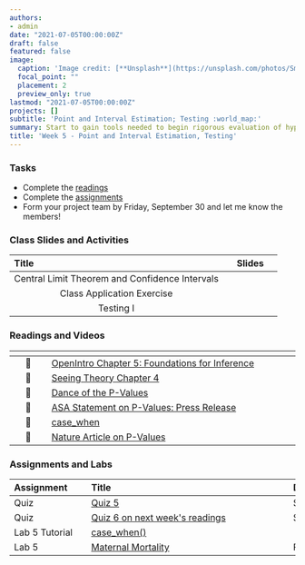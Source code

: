 ```yaml
---
authors:
- admin
date: "2021-07-05T00:00:00Z"
draft: false
featured: false
image:
  caption: 'Image credit: [**Unsplash**](https://unsplash.com/photos/SmnnJ0wdE4U)'
  focal_point: ""
  placement: 2
  preview_only: true
lastmod: "2021-07-05T00:00:00Z"
projects: []
subtitle: 'Point and Interval Estimation; Testing :world_map:'
summary: Start to gain tools needed to begin rigorous evaluation of hypotheses in science
title: 'Week 5 - Point and Interval Estimation, Testing'
---
```


### Tasks


- Complete the [readings](/post/05-week/#readings-and-videos)
- Complete the [assignments](/post/05-week/#assignments)
- Form your project team by Friday, September 30 and let me know the members!

### Class Slides and Activities
| <div style="width:250px;text-align:left">Title</div> | <div  style="width:80px;text-align:center">Slides</div> | 
|:---:|:---------------------|
| Central Limit Theorem and Confidence Intervals | [<span style="color: #4b5357;"><i class="fas fa-desktop fa-lg"></i></span>](https://sta-198-glhlth-298-fall-2022.github.io/website/slides/week-05/w5-l01-clt.html)  | 
| Class Application Exercise | [<span style="color: #4b5357;"><i class="fas fa-desktop fa-lg"></i></span>](https://sta-198-glhlth-298-fall-2022.github.io/website/slides/week-05/ae02.html)  | 
| Testing I | [<span style="color: #4b5357;"><i class="fas fa-desktop fa-lg"></i></span>](https://sta-198-glhlth-298-fall-2022.github.io/website/slides/week-05/w5-l02-testing.html)  | 



### Readings and Videos

| <div style="width:50px"></div>  | <div style="width:420px"></div>  |  <div style="width:200px"></div> |
|:---:|:---|:---:|
| :open_book: | [OpenIntro Chapter 5: Foundations for Inference ](https://www.openintro.org/book/os/) | **Required** |
| :open_book: | [Seeing Theory Chapter 4](https://seeing-theory.brown.edu/frequentist-inference/index.html#section1) | **Required** |
| :movie_camera: | [Dance of the P-Values](https://www.youtube.com/watch?v=5OL1RqHrZQ8&app=desktop) | **Required** |
| :open_book: | [ASA Statement on P-Values: Press Release ](https://www.amstat.org/asa/files/pdfs/p-valuestatement.pdf) | **Required** |
| :open_book: | [case_when](https://www.statology.org/dplyr-case_when/) | **Required**| 
| :open_book: | [Nature Article on P-Values](http://www.nature.com/news/scientific-method-statistical-errors-1.14700) | **Highly Recommended** |



### Assignments and Labs

| <div style="width:120px;text-align:left">Assignment</div> | <div style="width:340px;text-align:left">Title</div> | <div style="width:200px;text-align:left">Due</div> |
|:---|:---|:---|
| Quiz | [Quiz 5](https://sakai.duke.edu) | Sunday, 9/25 |
| Quiz | [Quiz 6 on next week's readings](https://sakai.duke.edu) | Sunday, 10/2 |
| Lab 5 Tutorial | [case_when()](https://sta-198-glhlth-298-fall-2022.github.io/website/slides/week-05/case_when.html)
| Lab 5 | [Maternal Mortality](https://sta-198-glhlth-298-fall-2022.github.io/website/slides/week-05/lab-05-maternal-mortality.html) | Friday, 9/30 |

